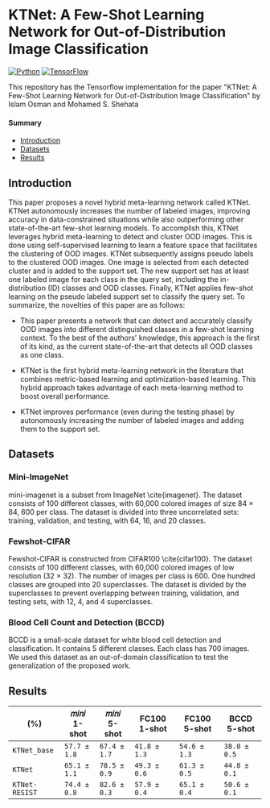 # KTNet: A Few-Shot Learning Network for Out-of-Distribution Image Classification
[![Python](https://img.shields.io/badge/python-2.7%20%7C%203.5-blue.svg?style=flat-square&logo=python&color=3776AB)](https://www.python.org/)
[![TensorFlow](https://img.shields.io/badge/tensorflow-1.14.0-orange.svg?style=flat-square&logo=tensorflow&color=FF6F00)](https://github.com/y2l/meta-transfer-learning/tree/master/tensorflow)

This repository has the Tensorflow implementation for the paper "KTNet: A Few-Shot Learning Network for Out-of-Distribution Image Classification" by Islam Osman and Mohamed S. Shehata

#### Summary
* [Introduction](#introduction)
* [Datasets](#datasets)
* [Results](#results)

## Introduction
This paper proposes a novel hybrid meta-learning network called KTNet. KTNet autonomously increases the number of labeled images, improving accuracy in data-constrained situations while also outperforming other state-of-the-art few-shot learning models. To accomplish this, KTNet leverages hybrid meta-learning to detect and cluster OOD images. This is done using self-supervised learning to learn a feature space that facilitates the clustering of OOD images. KTNet subsequently assigns pseudo labels to the clustered OOD images. One image is selected from each detected cluster and is added to the support set. The new support set has at least one labeled image for each class in the query set, including the in-distribution (ID) classes and OOD classes. Finally, KTNet applies few-shot learning on the pseudo labeled support set to classify the query set. To summarize, the novelties of this paper are as follows: 

* This paper presents a network that can detect and accurately classify OOD images into different distinguished classes in a few-shot learning context. To the best of the authors' knowledge, this approach is the first of its kind, as the current state-of-the-art that detects all OOD classes as one class. 
    
* KTNet is the first hybrid meta-learning network in the literature that combines metric-based learning and optimization-based learning. This hybrid approach takes advantage of each meta-learning method to boost overall performance.
* KTNet improves performance (even during the testing phase) by autonomously increasing the number of labeled images and adding them to the support set.

## Datasets

### Mini-ImageNet
mini-imagenet is a subset from ImageNet \cite{imagenet}. The dataset consists of 100 different classes, with 60,000 colored images of size 84 $\times$ 84, 600 per class. The dataset is divided into three uncorrelated sets: training, validation, and testing, with 64, 16, and 20 classes.

### Fewshot-CIFAR
Fewshot-CIFAR is constructed from CIFAR100 \cite{cifar100}. The dataset consists of 100 different classes, with 60,000 colored images of low resolution (32 $\times$ 32). The number of images per class is 600. One hundred classes are grouped into 20 superclasses. The dataset is divided by the superclasses to prevent overlapping between training, validation, and testing sets, with 12, 4, and 4 superclasses.

### Blood Cell Count and Detection (BCCD)
BCCD is a small-scale dataset for white blood cell detection and classification. It contains 5 different classes. Each class has 700 images. We used this dataset as an out-of-domain classification to test the generalization of the proposed work.

## Results
|          (%)           | 𝑚𝑖𝑛𝑖 1-shot  | 𝑚𝑖𝑛𝑖 5-shot  | FC100 1-shot | FC100 5-shot |  BCCD 5-shot | 
| ---------------------- | ------------ | ------------ | ------------ | ------------ | ------------ |
| `KTNet_base`           | `57.7 ± 1.8` | `67.4 ± 1.7` | `41.8 ± 1.3` | `54.6 ± 1.3` | `38.0 ± 0.5` |
| `KTNet`                | `65.1 ± 1.1` | `78.5 ± 0.9` | `49.3 ± 0.6` | `61.3 ± 0.5` | `44.8 ± 0.1` |
| `KTNet-RESIST`         | `74.4 ± 0.8` | `82.6 ± 0.3` | `57.9 ± 0.4` | `65.1 ± 0.4` | `50.6 ± 0.1` |
